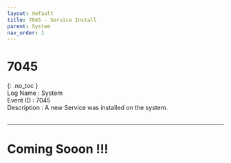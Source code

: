 ```yaml
---
layout: default
title: 7045 - Service Install
parent: System
nav_order: 1
---
```

# 7045
{: .no_toc }
<br>
Log Name : System <br>
Event ID : 7045 <br>
Description : A new Service was installed on the system. 
<br><br>
<!-- ## Table of contents
{: .no_toc .text-delta } -->

<!-- 1. TOC
{:toc} -->

---
# Coming Sooon !!!
